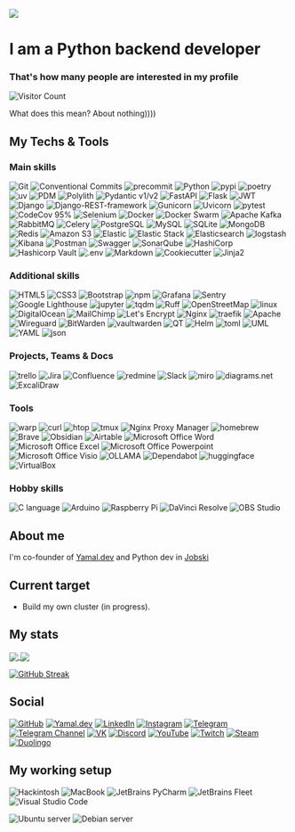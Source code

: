 ![](/reheader.glitch.me.png)
# I am a Python backend developer

### That's how many people are interested in my profile
![Visitor Count](https://profile-counter.glitch.me/xm4dn355x/count.svg)

What does this mean? About nothing))))

## My Techs & Tools
### Main skills
![Git](https://img.shields.io/badge/git%20-%23F05033.svg?&style=for-the-badge&labelColor=black&logo=git&logoColor=white)
![Conventional Commits](https://img.shields.io/badge/conventional%20commits-FE5196.svg?style=for-the-badge&labelColor=black&logo=conventionalcommits&logoColor=#FE5196)
![precommit](https://img.shields.io/badge/precommit-FAB040.svg?style=for-the-badge&labelColor=black&logo=precommit&logoColor=#FAB040)
![Python](https://img.shields.io/badge/python-3670A0?style=for-the-badge&labelColor=black&logo=python&logoColor=ffdd54)
![pypi](https://img.shields.io/badge/pypi-3775A9.svg?style=for-the-badge&labelColor=black&logo=pypi&logoColor=#3775A9)
![poetry](https://img.shields.io/badge/poetry-60A5FA.svg?style=for-the-badge&labelColor=black&logo=poetry&logoColor=#60A5FA)
![uv](https://img.shields.io/badge/uv-D7FF64.svg?style=for-the-badge&labelColor=black&logo=uv&logoColor=#D7FF64)
![PDM](https://img.shields.io/badge/pdm-AC75D7.svg?style=for-the-badge&labelColor=black&logo=pdm&logoColor=#AC75D7)
![Polylith](https://img.shields.io/badge/polylith-6AB932.svg?style=for-the-badge&labelColor=black&logo=polywork&logoColor=#6AB932)
![Pydantic v1/v2](https://img.shields.io/badge/pydantic%20v1%2Fv2-E92063.svg?style=for-the-badge&labelColor=black&logo=pydantic&logoColor=#E92063)
![FastAPI](https://img.shields.io/badge/fastapi%20-%2313988a.svg?&style=for-the-badge&labelColor=black&logo=fastapi)
![Flask](https://img.shields.io/badge/flask-%23000.svg?style=for-the-badge&logo=flask&logoColor=white)
![JWT](https://img.shields.io/badge/JWT-black?style=for-the-badge&labelColor=black&logo=JSON%20web%20tokens&logoColor=white)
![Django](https://img.shields.io/badge/django%20-%23092E20.svg?&style=for-the-badge&labelColor=black&logo=django&logoColor=white)
![Django-REST-framework](https://img.shields.io/badge/django%20REST%20framework-CB171E.svg?&style=for-the-badge&labelColor=black&logo=django&logoColor=#CB171E)
![Gunicorn](https://img.shields.io/badge/gunicorn-%298729.svg?style=for-the-badge&labelColor=black&logo=gunicorn&logoColor=white)
![Uvicorn](https://img.shields.io/badge/uvicorn-F01F7A.svg?style=for-the-badge&labelColor=black&logo=gunicorn&logoColor=#F01F7A)
![pytest](https://img.shields.io/badge/pytest-0A9EDC.svg?style=for-the-badge&labelColor=black&logo=pytest&logoColor=#0A9EDC)
![CodeCov 95%](https://img.shields.io/badge/codecov%2095%25%2B-F01F7A.svg?style=for-the-badge&labelColor=black&logo=codecov&logoColor=F01F7A)
![Selenium](https://img.shields.io/badge/selenium-43B02A.svg?style=for-the-badge&labelColor=black&logo=selenium&logoColor=#43B02A)
![Docker](https://img.shields.io/badge/docker%20-%230db7ed.svg?&style=for-the-badge&labelColor=black&logo=docker&logoColor=white)
![Docker Swarm](https://img.shields.io/badge/docker%20swarm%20mode-%23483699.svg?&style=for-the-badge&labelColor=black&logo=docker&logoColor=white)
![Apache Kafka](https://img.shields.io/badge/Apache%20Kafka-231F20.svg?style=for-the-badge&labelColor=black&logo=apachekafka&logoColor=#231F20)
![RabbitMQ](https://img.shields.io/badge/Rabbitmq-FF6600?style=for-the-badge&labelColor=black&logo=rabbitmq&logoColor=white)
![Celery](https://img.shields.io/badge/celery-37814A.svg?style=for-the-badge&labelColor=black&logo=celery&logoColor=#37814A)
![PostgreSQL](https://img.shields.io/badge/postgres-%23316192.svg?&style=for-the-badge&labelColor=black&logo=postgresql&logoColor=white)
![MySQL](https://img.shields.io/badge/mysql-4479A1.svg?style=for-the-badge&labelColor=black&logo=mysql&logoColor=#4479A1)
![SQLite](https://img.shields.io/badge/sqlite-003B57.svg?style=for-the-badge&labelColor=black&logo=sqlite&logoColor=#003B57)
![MongoDB](https://img.shields.io/badge/mongodb-47A248.svg?style=for-the-badge&labelColor=black&logo=mongodb&logoColor=#47A248)
![Redis](https://img.shields.io/badge/redis-%23DD0031.svg?style=for-the-badge&labelColor=black&logo=redis&logoColor=white)
![Amazon S3](https://img.shields.io/badge/Amazon%20S3%20(Yandex%2c%20Selectel)-569A31.svg?style=for-the-badge&labelColor=black&logo=amazons3&logoColor=#569A31)
![Elastic](https://img.shields.io/badge/elastic-005571.svg?style=for-the-badge&labelColor=black&logo=elastic&logoColor=#005571)
![Elastic Stack](https://img.shields.io/badge/elastic%20stack-005571.svg?style=for-the-badge&labelColor=black&logo=elasticstack&logoColor=#005571)
![Elasticsearch](https://img.shields.io/badge/elasticsearch-005571.svg?style=for-the-badge&labelColor=black&logo=elasticsearch&logoColor=#005571)
![logstash](https://img.shields.io/badge/logstash-005571.svg?style=for-the-badge&labelColor=black&logo=logstash&logoColor=#005571)
![Kibana](https://img.shields.io/badge/kibana-005571.svg?style=for-the-badge&labelColor=black&logo=kibana&logoColor=#005571)
![Postman](https://img.shields.io/badge/Postman-FF6C37?style=for-the-badge&labelColor=black&logo=postman&logoColor=white)
![Swagger](https://img.shields.io/badge/-Swagger-%23Clojure?style=for-the-badge&labelColor=black&logo=swagger&logoColor=white)
![SonarQube](https://img.shields.io/badge/SonarQube-black?style=for-the-badge&logo=sonarqube&logoColor=4E9BCD)
![HashiCorp](https://img.shields.io/badge/hashicorp-000000.svg?style=for-the-badge&labelColor=black&logo=hashicorp&logoColor=#000000)
![Hashicorp Vault](https://img.shields.io/badge/vault-FFEC6E.svg?style=for-the-badge&labelColor=black&logo=vault&logoColor=#FFEC6E)
![.env](https://img.shields.io/badge/.env-ECD53F.svg?&style=for-the-badge&labelColor=black&logo=.env&logoColor=#ECD53F)
![Markdown](https://img.shields.io/badge/markdown-%23000000.svg?&style=for-the-badge&labelColor=black&logo=markdown&logoColor=white)
![Cookiecutter](https://img.shields.io/badge/cookiecutter-D4AA00.svg?style=for-the-badge&labelColor=black&logo=cookiecutter&logoColor=#D4AA00)
![Jinja2](https://img.shields.io/badge/jinja2-white.svg?style=for-the-badge&labelColor=black&logo=jinja&logoColor=white)
<!--
![numpy](https://img.shields.io/badge/numpy-013243.svg?style=for-the-badge&labelColor=black&logo=numpy&logoColor=#013243)
![OpenCV](https://img.shields.io/badge/opencv-5C3EE8.svg?style=for-the-badge&labelColor=black&logo=opencv&logoColor=#5C3EE8)
![pandas](https://img.shields.io/badge/pandas-150458.svg?style=for-the-badge&labelColor=black&logo=pandas&logoColor=#150458)
![scikitlearn](https://img.shields.io/badge/scikitlearn-F7931E.svg?style=for-the-badge&labelColor=black&logo=scikitlearn&logoColor=#F7931E)
![SciPy](https://img.shields.io/badge/scipy-8CAAE6.svg?style=for-the-badge&labelColor=black&logo=scipy&logoColor=#8CAAE6)
![tensorflow](https://img.shields.io/badge/tensorflow-FF6F00.svg?style=for-the-badge&labelColor=black&logo=tensorflow&logoColor=#FF6F00)

![Amazon AWS](https://img.shields.io/badge/Amazon%20AWS-232F3E.svg?style=for-the-badge&labelColor=black&logo=amazonaws&logoColor=#232F3E)
![Amazon API Gateway](https://img.shields.io/badge/Amazon%20API%20Gateway-FF4F8B.svg?style=for-the-badge&labelColor=black&logo=amazonapigateway&logoColor=#FF4F8B)
![Amazon CloudWatch](https://img.shields.io/badge/Amazon%20CloudWatch-FF4F8B.svg?style=for-the-badge&labelColor=black&logo=amazoncloudwatch&logoColor=#FF4F8B)
![Amazon DocumentDB](https://img.shields.io/badge/Amazon%20documentdb-C925D1.svg?style=for-the-badge&labelColor=black&logo=amazondocumentdb&logoColor=#C925D1)
![Amazon DynamoDB](https://img.shields.io/badge/Amazon%20DynamoDB-4053D6.svg?style=for-the-badge&labelColor=black&logo=amazondynamodb&logoColor=#4053D6)
![Amazon EC2](https://img.shields.io/badge/Amazon%20EC2-FF9900.svg?style=for-the-badge&labelColor=black&logo=amazonec2&logoColor=#FF9900)
![Amazon ECS](https://img.shields.io/badge/Amazon%20ECS-FF9900.svg?style=for-the-badge&labelColor=black&logo=amazonecs&logoColor=#FF9900)
![Amazon EKS](https://img.shields.io/badge/Amazon%20EKS-FF9900.svg?style=for-the-badge&labelColor=black&logo=amazoneks&logoColor=#FF9900)
![Amazon Identity Access Management](https://img.shields.io/badge/Amazon%20Identity%20Access%20Management-DD344C.svg?style=for-the-badge&labelColor=black&logo=amazoniam&logoColor=#DD344C)
![Amazon RDS](https://img.shields.io/badge/Amazon%20RDS-527FFF.svg?style=for-the-badge&labelColor=black&logo=amazonrds&logoColor=#527FFF)
![Amazon Redshift](https://img.shields.io/badge/Amazon%20redshift-8C4FFF.svg?style=for-the-badge&labelColor=black&logo=amazonredshift&logoColor=#8C4FFF)
![Amazon Route 53](https://img.shields.io/badge/Amazon%20route%2053-8C4FFF.svg?style=for-the-badge&labelColor=black&logo=amazonroute53&logoColor=#8C4FFF)
![Amazon Simple Email Service](https://img.shields.io/badge/Amazon%20Simple%20Email%20Service-DD344C.svg?style=for-the-badge&labelColor=black&logo=amazonsimpleemailservice&logoColor=#DD344C)
![Amazon SQS](https://img.shields.io/badge/Amazon%20SQS-FF4F8B.svg?style=for-the-badge&labelColor=black&logo=amazonsqs&logoColor=#FF4F8B)
![Amazon AWS Amplify](https://img.shields.io/badge/Amazon%20AWS%20Amplify-FF9900.svg?style=for-the-badge&labelColor=black&logo=awsamplify&logoColor=#FF9900)
![Amazon AWS Fargate](https://img.shields.io/badge/Amazon%20AWS%20fargate-FF9900.svg?style=for-the-badge&labelColor=black&logo=awsfargate&logoColor=#FF9900)
![Amazon AWS Lambda](https://img.shields.io/badge/Amazon%20AWS%20Lambda-FF9900.svg?style=for-the-badge&labelColor=black&logo=awslambda&logoColor=#FF9900)
![Amazon AWS Organizations](https://img.shields.io/badge/Amazon%20AWS%20Organizations-E7157B.svg?style=for-the-badge&labelColor=black&logo=awsorganizations&logoColor=#E7157B)

![GraphQL](https://img.shields.io/badge/graphql-E10098.svg?style=for-the-badge&labelColor=black&logo=graphql&logoColor=#E10098)
![Apache Cassandra](https://img.shields.io/badge/Apache%20Cassandra-1287B1.svg?style=for-the-badge&labelColor=black&logo=apachecassandra&logoColor=#1287B1)
![Apache Hadoop](https://img.shields.io/badge/Apache%20Hadoop-66CCFF.svg?style=for-the-badge&labelColor=black&logo=apachehadoop&logoColor=#66CCFF)
![ClickHouse](https://img.shields.io/badge/clickhouse-FFCC01.svg?style=for-the-badge&labelColor=black&logo=clickhouse&logoColor=#FFCC01)
![Firebase](https://img.shields.io/badge/firebase-FFCA28.svg?style=for-the-badge&labelColor=black&logo=firebase&logoColor=#FFCA28)
![neo4j](https://img.shields.io/badge/neo4j-4581C3.svg?style=for-the-badge&labelColor=black&logo=neo4j&logoColor=#4581C3)
![Supabase](https://img.shields.io/badge/Supabase-3ECF8E?style=for-the-badge&labelColor=black&logo=supabase&logoColor=white)

![Graylog](https://img.shields.io/badge/graylog-FF3633.svg?style=for-the-badge&labelColor=black&logo=graylog&logoColor=#FF3633)

![hcl](https://img.shields.io/badge/hcl-006BB6.svg?style=for-the-badge&labelColor=black&logo=hcl&logoColor=#006BB6)
-->

### Additional skills
![HTML5](https://img.shields.io/badge/html5-E34F26.svg?style=for-the-badge&labelColor=black&logo=html5&logoColor=#E34F26)
![CSS3](https://img.shields.io/badge/css3-1572B6.svg?style=for-the-badge&labelColor=black&logo=css3&logoColor=#1572B6)
![Bootstrap](https://img.shields.io/badge/bootstrap-7952B3.svg?style=for-the-badge&labelColor=black&logo=bootstrap&logoColor=#7952B3)
![npm](https://img.shields.io/badge/npm-CB3837.svg?style=for-the-badge&labelColor=black&logo=npm&logoColor=#CB3837)
![Grafana](https://img.shields.io/badge/grafana-F46800.svg?style=for-the-badge&labelColor=black&logo=grafana&logoColor=#F46800)
![Sentry](https://img.shields.io/badge/sentry-362D59.svg?style=for-the-badge&labelColor=black&logo=sentry&logoColor=#362D59)
![Google Lighthouse](https://img.shields.io/badge/lighthouse-F44B21.svg?style=for-the-badge&labelColor=black&logo=lighthouse&logoColor=#F44B21)
![jupyter](https://img.shields.io/badge/jupyter-F37626.svg?style=for-the-badge&labelColor=black&logo=jupyter&logoColor=#F37626)
![tqdm](https://img.shields.io/badge/tqdm-FFC107.svg?style=for-the-badge&labelColor=black&logo=tqdm&logoColor=#FFC107)
![Ruff](https://img.shields.io/badge/Ruff-D7FF64.svg?style=for-the-badge&labelColor=black&logo=ruff&logoColor=#D7FF64)
![OpenStreetMap](https://img.shields.io/badge/openstreetmap-7EBC6F.svg?style=for-the-badge&labelColor=black&logo=openstreetmap&logoColor=#7EBC6F)
![linux](https://img.shields.io/badge/linux-FCC624.svg?style=for-the-badge&labelColor=black&logo=linux&logoColor=#FCC624)
![DigitalOcean](https://img.shields.io/badge/digitalocean-0080FF.svg?style=for-the-badge&labelColor=black&logo=digitalocean&logoColor=#0080FF)
![MailChimp](https://img.shields.io/badge/mailchimp-FFE01B.svg?style=for-the-badge&labelColor=black&logo=mailchimp&logoColor=#FFE01B)
![Let's Encrypt](https://img.shields.io/badge/lets%20encrypt-003A70.svg?style=for-the-badge&labelColor=black&logo=letsencrypt&logoColor=#003A70)
![Nginx](https://img.shields.io/badge/nginx%20-%23009639.svg?&style=for-the-badge&labelColor=black&logo=nginx&logoColor=white)
![traefik](https://img.shields.io/badge/traefik-24A1C1.svg?style=for-the-badge&labelColor=black&logo=traefikproxy&logoColor=#24A1C1)
![Apache](https://img.shields.io/badge/Apache-D22128.svg?style=for-the-badge&labelColor=black&logo=apache&logoColor=#D22128)
![Wireguard](https://img.shields.io/badge/wireguard-%2388171A.svg?style=for-the-badge&labelColor=black&logo=wireguard&logoColor=white)
![BitWarden](https://img.shields.io/badge/bitwarden-175DDC.svg?style=for-the-badge&labelColor=black&logo=bitwarden&logoColor=#175DDC)
![vaultwarden](https://img.shields.io/badge/vaultwarden-black.svg?style=for-the-badge&labelColor=black&logo=vaultwarden&logoColor=white)
![QT](https://img.shields.io/badge/qt-41CD52.svg?style=for-the-badge&labelColor=black&logo=qt&logoColor=#41CD52)
![Helm](https://img.shields.io/badge/helm-0F1689.svg?style=for-the-badge&labelColor=black&logo=helm&logoColor=#0F1689)
![toml](https://img.shields.io/badge/toml-9C4121.svg?style=for-the-badge&labelColor=black&logo=toml&logoColor=#9C4121)
![UML](https://img.shields.io/badge/uml-FABD14.svg?style=for-the-badge&labelColor=black&logo=uml&logoColor=#FABD14)
![YAML](https://img.shields.io/badge/yaml-CB171E.svg?style=for-the-badge&labelColor=black&logo=yaml&logoColor=#CB171E)
![json](https://img.shields.io/badge/json-000000.svg?style=for-the-badge&labelColor=black&logo=json&logoColor=#000000)
<!--
![JavaScript](https://img.shields.io/badge/JS-F7DF1E.svg?style=for-the-badge&labelColor=black&logo=javascript&logoColor=#F7DF1E)
![TypeScript](https://img.shields.io/badge/TS-3178C6.svg?style=for-the-badge&labelColor=black&logo=typescript&logoColor=#3178C6)
![WAsm](https://img.shields.io/badge/WAsm-654FF0.svg?style=for-the-badge&labelColor=black&logo=webassembly&logoColor=#654FF0)
![nx](https://img.shields.io/badge/nx-143055.svg?style=for-the-badge&labelColor=black&logo=nx&logoColor=#143055)
![react](https://img.shields.io/badge/react-61DAFB.svg?style=for-the-badge&labelColor=black&logo=react&logoColor=#61DAFB)
![VueJS](https://img.shields.io/badge/vuejs-4FC08D.svg?style=for-the-badge&labelColor=black&logo=vuedotjs&logoColor=#4FC08D)
![nodeJS](https://img.shields.io/badge/nodejs-339933.svg?style=for-the-badge&labelColor=black&logo=nodedotjs&logoColor=#339933)
![nextJS](https://img.shields.io/badge/nextjs-000000.svg?style=for-the-badge&labelColor=black&logo=nextdotjs&logoColor=#000000)
![prisma](https://img.shields.io/badge/prisma-2D3748.svg?style=for-the-badge&labelColor=black&logo=prisma&logoColor=#2D3748)
![threeJS](https://img.shields.io/badge/threejs-black.svg?style=for-the-badge&labelColor=black&logo=threedotjs&logoColor=white)
![ESlint](https://img.shields.io/badge/es%20lint-4B32C3.svg?style=for-the-badge&labelColor=black&logo=eslint&logoColor=#4B32C3)
![prettier](https://img.shields.io/badge/prettier-F7B93E.svg?style=for-the-badge&labelColor=black&logo=prettier&logoColor=#F7B93E)
![vite](https://img.shields.io/badge/vite-646CFF.svg?style=for-the-badge&labelColor=black&logo=vite&logoColor=#646CFF)

![Golang](https://img.shields.io/badge/go-00ADD8.svg?style=for-the-badge&labelColor=black&logo=go&logoColor=#00ADD8)
![rust](https://img.shields.io/badge/rust-black.svg?style=for-the-badge&labelColor=black&logo=rust&logoColor=white)
![lua](https://img.shields.io/badge/lua-2C2D72.svg?style=for-the-badge&labelColor=black&logo=lua&logoColor=#2C2D72)

![Ansible](https://img.shields.io/badge/ansible%20-%231A1918.svg?&style=for-the-badge&labelColor=black&logo=ansible&logoColor=white)
![terraform](https://img.shields.io/badge/terraform-844FBA.svg?style=for-the-badge&labelColor=black&logo=terraform&logoColor=#844FBA)
![GitLab CI](https://img.shields.io/badge/gitlab%20ci-%23181717.svg?style=for-the-badge&labelColor=black&logo=gitlab&logoColor=white)
![GitHub Actions](https://img.shields.io/badge/github%20actions-%232671E5.svg?style=for-the-badge&labelColor=black&logo=githubactions&logoColor=white)
![travis CI](https://img.shields.io/badge/travisci-3EAAAF.svg?style=for-the-badge&labelColor=black&logo=travisci&logoColor=#3EAAAF)
![Jenkins](https://img.shields.io/badge/jenkins-D24939.svg?style=for-the-badge&labelColor=black&logo=jenkins&logoColor=#D24939)
![Prometheus](https://img.shields.io/badge/prometheus-E6522C.svg?style=for-the-badge&labelColor=black&logo=prometheus&logoColor=#E6522C)
![OpenStack](https://img.shields.io/badge/openstack-ED1944.svg?style=for-the-badge&labelColor=black&logo=openstack&logoColor=#ED1944)
![OpenShift](https://img.shields.io/badge/openshift-EE0000.svg?style=for-the-badge&labelColor=black&logo=redhatopenshift&logoColor=#EE0000)
![Kubernetes](https://img.shields.io/badge/kubernetes%20-%23326ce5.svg?&style=for-the-badge&labelColor=black&logo=kubernetes&logoColor=white)
![podman](https://img.shields.io/badge/podman-892CA0.svg?style=for-the-badge&labelColor=black&logo=podman&logoColor=#892CA0)
![ingress](https://img.shields.io/badge/ingress-783CBD.svg?style=for-the-badge&labelColor=black&logo=ingress&logoColor=#783CBD)
![portainer](https://img.shields.io/badge/portainer-13BEF9.svg?style=for-the-badge&labelColor=black&logo=portainer&logoColor=#13BEF9)
![rancher](https://img.shields.io/badge/rancher-0075A8.svg?style=for-the-badge&labelColor=black&logo=rancher&logoColor=#0075A8)
![Cloudflare](https://img.shields.io/badge/cloudflare-F38020.svg?style=for-the-badge&labelColor=black&logo=cloudflare&logoColor=#F38020)

![heroku](https://img.shields.io/badge/heroku-430098.svg?style=for-the-badge&labelColor=black&logo=heroku&logoColor=#430098)

![ffmpeg](https://img.shields.io/badge/ffmpeg-007808.svg?style=for-the-badge&labelColor=black&logo=ffmpeg&logoColor=#007808)

![Uptime Kuma](https://img.shields.io/badge/uptime%20kuma-5CDD8B.svg?style=for-the-badge&labelColor=black&logo=uptimekuma&logoColor=#5CDD8B)

![nextcloud](https://img.shields.io/badge/nextcloud-0082C9.svg?style=for-the-badge&labelColor=black&logo=nextcloud&logoColor=#0082C9)
![mikrotik](https://img.shields.io/badge/mikrotik-293239.svg?style=for-the-badge&labelColor=black&logo=mikrotik&logoColor=#293239)

![latex](https://img.shields.io/badge/latex-008080.svg?style=for-the-badge&labelColor=black&logo=latex&logoColor=#008080)
![mermaid](https://img.shields.io/badge/mermaid-FF3670.svg?style=for-the-badge&labelColor=black&logo=mermaid&logoColor=#FF3670)

![Font Awesome](https://img.shields.io/badge/font%20awesome-528DD7.svg?style=for-the-badge&labelColor=black&logo=fontawesome&logoColor=#528DD7)
![Figma](https://img.shields.io/badge/figma-F24E1E.svg?style=for-the-badge&labelColor=black&logo=figma&logoColor=#F24E1E)
![n8n](https://img.shields.io/badge/n8n-EA4B71.svg?style=for-the-badge&labelColor=black&logo=n8n&logoColor=#EA4B71)
-->

### Projects, Teams & Docs
![trello](https://img.shields.io/badge/trello-0052CC.svg?style=for-the-badge&labelColor=black&logo=trello&logoColor=#0052CC)
![Jira](https://img.shields.io/badge/jira-%230A0FFF.svg?style=for-the-badge&labelColor=black&logo=jira&logoColor=white)
![Confluence](https://img.shields.io/badge/confluence-%23172BF4.svg?style=for-the-badge&labelColor=black&logo=confluence&logoColor=white)
![redmine](https://img.shields.io/badge/redmine-B32024.svg?style=for-the-badge&labelColor=black&logo=redmine&logoColor=#B32024)
![Slack](https://img.shields.io/badge/slack-4A154B.svg?style=for-the-badge&labelColor=black&logo=slack&logoColor=#4A154B)
![miro](https://img.shields.io/badge/miro-FFFC00.svg?style=for-the-badge&labelColor=black&logo=miro&logoColor=#FFFC00)
![diagrams.net](https://img.shields.io/badge/diagrams%2enet-F08705.svg?style=for-the-badge&labelColor=black&logo=diagramsdotnet&logoColor=#F08705)
![ExcaliDraw](https://img.shields.io/badge/excalidraw-6965DB.svg?style=for-the-badge&labelColor=black&logo=excalidraw&logoColor=#6965DB)
<!--
![linear](https://img.shields.io/badge/linear-5E6AD2.svg?style=for-the-badge&labelColor=black&logo=linear&logoColor=#5E6AD2)
![Asana](https://img.shields.io/badge/Asana-F06A6A.svg?style=for-the-badge&labelColor=black&logo=asana&logoColor=#F06A6A)
-->

### Tools
![warp](https://img.shields.io/badge/warp-01A4FF.svg?style=for-the-badge&labelColor=black&logo=warp&logoColor=#01A4FF)
![curl](https://img.shields.io/badge/curl-073551.svg?style=for-the-badge&labelColor=black&logo=curl&logoColor=#073551)
![htop](https://img.shields.io/badge/htop-009020.svg?style=for-the-badge&labelColor=black&logo=htop&logoColor=#009020)
![tmux](https://img.shields.io/badge/tmux-1BB91F.svg?style=for-the-badge&labelColor=black&logo=tmux&logoColor=#1BB91F)
![Nginx Proxy Manager](https://img.shields.io/badge/nginx%20proxy%20manager-F15833.svg?style=for-the-badge&labelColor=black&logo=nginxproxymanager&logoColor=#F15833)
![homebrew](https://img.shields.io/badge/homebrew-FBB040.svg?style=for-the-badge&labelColor=black&logo=homebrew&logoColor=#FBB040)
![Brave](https://img.shields.io/badge/brave-FB542B.svg?style=for-the-badge&labelColor=black&logo=brave&logoColor=#FB542B)
![Obsidian](https://img.shields.io/badge/Obsidian-%23483699.svg?style=for-the-badge&labelColor=black&logo=obsidian&logoColor=white)
![Airtable](https://img.shields.io/badge/airtable-18BFFF.svg?style=for-the-badge&labelColor=black&logo=airtable&logoColor=#18BFFF)
![Microsoft Office Word](https://img.shields.io/badge/word-2B579A.svg?style=for-the-badge&labelColor=black&logo=microsoftword&logoColor=#2B579A)
![Microsoft Office Excel](https://img.shields.io/badge/excel-217346.svg?style=for-the-badge&labelColor=black&logo=microsoftexcel&logoColor=#217346)
![Microsoft Office Powerpoint](https://img.shields.io/badge/powerpoint-B7472A.svg?style=for-the-badge&labelColor=black&logo=microsoftpowerpoint&logoColor=#B7472A)
![Microsoft Office Visio](https://img.shields.io/badge/visio-3955A3.svg?style=for-the-badge&labelColor=black&logo=microsoftvisio&logoColor=#3955A3)
![OLLAMA](https://img.shields.io/badge/ollama-000000.svg?style=for-the-badge&labelColor=black&logo=ollama&logoColor=#000000)
![Dependabot](https://img.shields.io/badge/dependabot-025E8C.svg?style=for-the-badge&labelColor=black&logo=dependabot&logoColor=#025E8C)
![huggingface](https://img.shields.io/badge/huggingface-FFD21E.svg?style=for-the-badge&labelColor=black&logo=huggingface&logoColor=#FFD21E)
![VirtualBox](https://img.shields.io/badge/virtualbox-183A61.svg?style=for-the-badge&labelColor=black&logo=virtualbox&logoColor=#183A61)

### Hobby skills
![C language](https://img.shields.io/badge/c%20-%2300599C.svg?&style=for-the-badge&labelColor=black&logo=c&logoColor=white)
![Arduino](https://img.shields.io/badge/-Arduino-00979D?style=for-the-badge&labelColor=black&logo=Arduino&logoColor=white)
![Raspberry Pi](https://img.shields.io/badge/-Raspberry%20Pi-C51A4A?style=for-the-badge&labelColor=black&logo=Raspberry-Pi)
![DaVinci Resolve](https://img.shields.io/badge/DaVinci%20resolve-233A51?style=for-the-badge&labelColor=black&logo=davinciresolve&logoColor=#233A51)
![OBS Studio](https://img.shields.io/badge/obs%20studio-302E31.svg?style=for-the-badge&labelColor=black&logo=obsstudio&logoColor=#302E31)
<!--
![Adobe Illustrator](https://img.shields.io/badge/Adobe%20Illustrator-FF9A00.svg?style=for-the-badge&labelColor=black&logo=adobeillustrator&logoColor=#FF9A00)
![Adobe Photoshop](https://img.shields.io/badge/Adobe%20Photoshop-31A8FF.svg?style=for-the-badge&labelColor=black&logo=adobephotoshop&logoColor=#31A8FF)
![Adobe Premiere Pro](https://img.shields.io/badge/Adobe%20Premiere%20Pro-9999FF.svg?style=for-the-badge&labelColor=black&logo=adobepremierepro&logoColor=#9999FF)
![Blender](https://img.shields.io/badge/blender-E87D0D.svg?style=for-the-badge&labelColor=black&logo=blender&logoColor=#E87D0D)
![Unreal Engine](https://img.shields.io/badge/unreal%20engine%20-%23313131.svg?&style=for-the-badge&labelColor=black&logo=unreal%20engine&logoColor=white)
-->

## About me
I'm co-founder of [Yamal.dev](https://yamal.dev) and Python dev in [Jobski](https://jobski.ru)
<!--
TODO: ДОБАВИТЬ СЮДА m4dn355.dev когда будет готово! [m4dn355.dev](https://m4dn355.dev) и Проект Синяя Изолента [Бот Синяя Изолента](https://t.me/blue_electric_tape_bot)
-->

## Current target
- Build my own cluster (in progress).

## My stats
<a href="https://github.com/anuraghazra/github-readme-stats">
  <img align="center" src="https://github-readme-stats.vercel.app/api?username=xm4dn355x&count_private=true&show_icons=true&theme=tokyonight" />
</a>
<a href="https://github.com/anuraghazra/convoychat">
  <img align="center" src="https://github-readme-stats.vercel.app/api/top-langs/?username=xm4dn355x&theme=tokyonight&hide_langs_below=1&layout=compact" />
</a>

[![GitHub Streak](https://github-readme-streak-stats-seven-azure.vercel.app/?user=xm4dn355x&theme=tokyonight-duo)](https://git.io/streak-stats)

## Social
[![GitHub](https://img.shields.io/badge/Yamal.dev-%2312100E.svg?&style=for-the-badge&labelColor=black&logo=Github&logoColor=white)](https://github.com/yamal-dev)
[![Yamal.dev](https://img.shields.io/badge/yamal.dev-%2312100E.svg?&style=for-the-badge&labelColor=black&logo=GoogleChrome&logoColor=white)](https://yamal.dev)
[![LinkedIn](https://img.shields.io/badge/linkedin-%230077B5.svg?&style=for-the-badge&labelColor=black&logo=linkedin&logoColor=white)](www.linkedin.com/in/m4dn355)
[![Instagram](https://img.shields.io/badge/instagram-%23E4405F.svg?&style=for-the-badge&labelColor=black&logo=instagram&logoColor=white)](https://instagram.com/xm4dn355x)
[![Telegram](https://img.shields.io/badge/telegram-D14836?color=2CA5E0&style=for-the-badge&labelColor=black&logo=telegram&logoColor=white)](https://t.me/xM4DN355x)
[![Telegram Channel](https://img.shields.io/badge/telegram%20memes%20channel-D14836?color=2CA5E0&style=for-the-badge&labelColor=black&logo=telegram&logoColor=white)](https://t.me/greta_tuborg)
[![VK](https://img.shields.io/badge/vk-%230077B5.svg?&style=for-the-badge&labelColor=black&logo=vk&logoColor=white)](https://vk.com/xm4dn3ssx)
[![Discord](https://img.shields.io/badge/discord-%237289DA.svg?&style=for-the-badge&labelColor=black&logo=discord&logoColor=white)](https://discord.com/users/266575687823917078/)
[![YouTube](https://img.shields.io/badge/youtube-%23FF0000.svg?&style=for-the-badge&labelColor=black&logo=youtube&logoColor=white)](https://www.youtube.com/@tech_shirt)
[![Twitch](https://img.shields.io/badge/twitch-%239146FF.svg?&style=for-the-badge&labelColor=black&logo=twitch&logoColor=white)](https://www.twitch.tv/xxm4dn355xx/)
[![Steam](https://img.shields.io/badge/Steam-%23000000.svg?&style=for-the-badge&labelColor=black&logo=steam&logoColor=white)](https://steamcommunity.com/id/xM4DN355x)
[![Duolingo](https://img.shields.io/badge/duolingo-58CC02.svg?style=for-the-badge&labelColor=black&logo=duolingo&logoColor=#58CC02)](https://www.duolingo.com/profile/xm4dn355x)
<!--
TODO: Как будет готово добавить блог m4dn355.dev
[![FaceBook](https://img.shields.io/badge/facebook-%231877F2.svg?&style=for-the-badge&labelColor=black&logo=facebook&logoColor=white)]()
[![Twitter](https://img.shields.io/badge/twitter-%231DA1F2.svg?&style=for-the-badge&labelColor=black&logo=twitter&logoColor=white)](https://twitter.com/m4dn355)
[![icq](https://img.shields.io/badge/icq-24FF00.svg?style=for-the-badge&labelColor=black&logo=icq&logoColor=#24FF00)]()
[![Spotify](https://img.shields.io/badge/spotify-%231ED760.svg?&style=for-the-badge&labelColor=black&logo=spotify&logoColor=white)](https://open.spotify.com/user/wi26c39cqtcidjezk59rzwws9?si=TjbWce9QQDqZgYHQODthAg)
[![CodePen](https://img.shields.io/badge/codepen-000000.svg?style=for-the-badge&labelColor=black&logo=codepen&logoColor=#000000)]()
[![pastebin](https://img.shields.io/badge/pastebin-02456C.svg?style=for-the-badge&labelColor=black&logo=pastebin&logoColor=#02456C)]()
[![dev.to](https://img.shields.io/badge/dev%20to-0A0A0A.svg?style=for-the-badge&labelColor=black&logo=devdotto&logoColor=#0A0A0A)]()
[![Habr](https://img.shields.io/badge/habr-65A3BE.svg?style=for-the-badge&labelColor=black&logo=habr&logoColor=#65A3BE)]()
[![Medium](https://img.shields.io/badge/medium-000000.svg?style=for-the-badge&labelColor=black&logo=medium&logoColor=#000000)]()
[![thingiverse](https://img.shields.io/badge/thingiverse-248BFB.svg?style=for-the-badge&labelColor=black&logo=thingiverse&logoColor=#248BFB)]()
[![Upwork](https://img.shields.io/badge/upwork-6FDA44.svg?style=for-the-badge&labelColor=black&logo=upwork&logoColor=#6FDA44)]()

[![Epic Games](https://img.shields.io/badge/epic%20games-313131.svg?style=for-the-badge&labelColor=black&logo=epicgames&logoColor=#313131)]()
[![gog.com](https://img.shields.io/badge/gog-86328A.svg?style=for-the-badge&labelColor=black&logo=gogdotcom&logoColor=#86328A)]()
[![origin](https://img.shields.io/badge/origin-F56C2D.svg?style=for-the-badge&labelColor=black&logo=origin&logoColor=#F56C2D)]()
[![PlayStation](https://img.shields.io/badge/playstation-003791.svg?style=for-the-badge&labelColor=black&logo=playstation&logoColor=#003791)]()
[![Ubisoft](https://img.shields.io/badge/ubisoft-black.svg?style=for-the-badge&labelColor=black&logo=ubisoft&logoColor=white)]()

[![Codewars](https://www.codewars.com/users/xm4dn355x/badges/large)](https://www.codewars.com/users/xm4dn355x/)
[![LeetCode](https://img.shields.io/badge/LeetCode-000000?style=for-the-badge&logo=LeetCode&logoColor=#d16c06)]()
[![HackerRank](https://img.shields.io/badge/hackerrank-00EA64.svg?style=for-the-badge&labelColor=black&logo=hackerrank&logoColor=#00EA64)]()
-->

## My working setup
![Hackintosh](https://img.shields.io/badge/Hackintosh-iMac%20pro%20-%23999999.svg?&style=for-the-badge&labelColor=black&logo=apple&logoColor=white)
![MacBook](https://img.shields.io/badge/apple-macbook%20pro%2016%202019-%23999999.svg?&style=for-the-badge&labelColor=black&logo=apple&logoColor=white)
![JetBrains PyCharm](https://img.shields.io/badge/PyCharm%20Professional-143?style=for-the-badge&logo=pycharm&logoColor=white&color=green&labelColor=black)
![JetBrains Fleet](https://img.shields.io/badge/Fleet-black.svg?style=for-the-badge&labelColor=black&logo=jetbrains&logoColor=white)
![Visual Studio Code](https://img.shields.io/badge/Visual%20Studio%20Code-0078d7.svg?style=for-the-badge&labelColor=black&logo=visual-studio-code&logoColor=white)
<!--
![JetBrains DataGrip](https://img.shields.io/badge/DataGrip-black.svg?style=for-the-badge&labelColor=black&logo=datagrip&logoColor=white)
![JetBrains Webstorm](https://img.shields.io/badge/jetbrains%20webstorm-black.svg?style=for-the-badge&labelColor=black&logo=webstorm&logoColor=white)
jetbrains #000000 (for All Products Pack)
-->

![Ubuntu server](https://img.shields.io/badge/ubuntu%20server-E95420?&style=for-the-badge&labelColor=black&logo=ubuntu&logoColor=white)
![Debian server](https://img.shields.io/badge/Debian%20server-D70A53?style=for-the-badge&labelColor=black&logo=debian&logoColor=white)
<!--
![Raspberry Pi](https://img.shields.io/badge/-Raspberry%20Pi%204-C51A4A?style=for-the-badge&labelColor=black&logo=Raspberry-Pi)
-->

<!--
## Donate please
![Buy Me a Coffee](https://img.shields.io/badge/buy%20me%20a%20coffee-FFDD00.svg?style=for-the-badge&labelColor=black&logo=buymeacoffee&logoColor=#FFDD00)
![Binance](https://img.shields.io/badge/Binance-F0B90B.svg?style=for-the-badge&labelColor=black&logo=binance&logoColor=#F0B90B)
![Bitcoin](https://img.shields.io/badge/bitcoin-F7931A.svg?style=for-the-badge&labelColor=black&logo=bitcoin&logoColor=#F7931A)
![Ethereum](https://img.shields.io/badge/ethereum-3C3C3D.svg?style=for-the-badge&labelColor=black&logo=ethereum&logoColor=#3C3C3D)
![PayPal](https://img.shields.io/badge/paypal-003087.svg?style=for-the-badge&labelColor=black&logo=paypal&logoColor=#003087)
-->

<!--
Misc
![hypothesis](https://img.shields.io/badge/hypothesis-BD1C2B.svg?style=for-the-badge&labelColor=black&logo=hypothesis&logoColor=#BD1C2B)
![Android](https://img.shields.io/badge/Android-3DDC84.svg?style=for-the-badge&labelColor=black&logo=android&logoColor=#3DDC84)
![AnyDesk](https://img.shields.io/badge/AnyDesk-EF443B.svg?style=for-the-badge&labelColor=black&logo=anydesk&logoColor=#EF443B)
![Awesome Lists](https://img.shields.io/badge/Awesome%20Some%20Repo-FC60A8.svg?style=for-the-badge&labelColor=black&logo=awesomelists&logoColor=#FC60A8)
![Bio Link](https://img.shields.io/badge/Bio%20Link-000000.svg?style=for-the-badge&labelColor=black&logo=biolink&logoColor=#000000)
![Nike](https://img.shields.io/badge/nike-white.svg?style=for-the-badge&labelColor=black&logo=nike&logoColor=white)
![Dropbox](https://img.shields.io/badge/dropbox-0061FF.svg?style=for-the-badge&labelColor=black&logo=dropbox&logoColor=#0061FF)
-->
